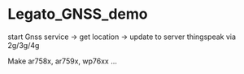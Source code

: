 # Legato_GNSS_demo

start Gnss service -> get location -> update to server thingspeak via 2g/3g/4g

Make ar758x, ar759x, wp76xx ...
